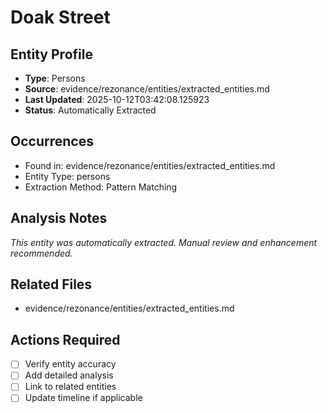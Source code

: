# Doak Street

## Entity Profile
- **Type**: Persons
- **Source**: evidence/rezonance/entities/extracted_entities.md
- **Last Updated**: 2025-10-12T03:42:08.125923
- **Status**: Automatically Extracted

## Occurrences
- Found in: evidence/rezonance/entities/extracted_entities.md
- Entity Type: persons
- Extraction Method: Pattern Matching

## Analysis Notes
*This entity was automatically extracted. Manual review and enhancement recommended.*

## Related Files
- evidence/rezonance/entities/extracted_entities.md

## Actions Required
- [ ] Verify entity accuracy
- [ ] Add detailed analysis
- [ ] Link to related entities
- [ ] Update timeline if applicable
